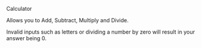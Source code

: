 Calculator


Allows you to Add, Subtract, Multiply and Divide.

Invalid inputs such as letters or dividing a number by zero will result in your answer being 0.
